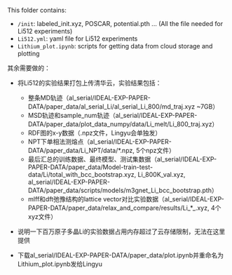 This folder contains:

- ```/init```: labeled_init.xyz, POSCAR, potential.pth ... (All the file needed for Li512 experiments)
- ```Li512.yml```: yaml file for Li512 experiments
- ```Lithium_plot.ipynb```: scripts for getting data from cloud storage and plotting

其余需要做的：

- 将Li512的实验结果打包上传清华云，实验结果包括：
    
    - 整条MD轨迹（al_serial/IDEAL-EXP-PAPER-DATA/paper_data/al_serial_Li/al_serial_Li_800/md_traj.xyz ~7GB）
    - MSD轨迹和sample_num轨迹（al_serial/IDEAL-EXP-PAPER-DATA/paper_data/plot_data_numpy/data/Li_melt/Li_800_traj.xyz）
    - RDF图的x-y数据（.npz文件，Lingyu会单独发）
    - NPT下单相法测熔点（al_serial/IDEAL-EXP-PAPER-DATA/paper_data/Li_NPT/data/*.npz, 5个npz文件）
    - 最后汇总的训练数据、最终模型、测试集数据（al_serial/IDEAL-EXP-PAPER-DATA/paper_data/Model-train-test-data/Li/total_with_bcc_bootstrap.xyz, Li_800K_val.xyz, al_serial/IDEAL-EXP-PAPER-DATA/paper_data/scripts/models/m3gnet_Li_bcc_bootstrap.pth）
    - mlff和dft弛豫结构的lattice vector对比实验数据（al_serial/IDEAL-EXP-PAPER-DATA/paper_data/relax_and_compare/results/Li_*_.xyz, 4个xyz文件）

- 说明一下百万原子多晶Li的实验数据占用内存超过了云存储限制，无法在这里提供

- 下载al_serial/IDEAL-EXP-PAPER-DATA/paper_data/plot.ipynb并重命名为Lithium_plot.ipynb发给Lingyu
